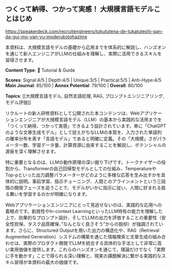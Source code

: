 ## つくって納得、つかって実感！ 大規模言語モデルことはじめ

https://speakerdeck.com/recruitengineers/tukututena-de-tukatuteshi-gan-da-gui-mo-yan-yu-moderukotohazime

本資料は、大規模言語モデルの基礎から応用までを体系的に解説し、ハンズオンを通じて新人エンジニアがLLMの仕組みを理解し、実際に活用できるスキルを習得させます。

**Content Type**: 📖 Tutorial & Guide

**Scores**: Signal:4/5 | Depth:4/5 | Unique:3/5 | Practical:5/5 | Anti-Hype:4/5
**Main Journal**: 85/100 | **Annex Potential**: 79/100 | **Overall**: 80/100

**Topics**: [[大規模言語モデル, 自然言語処理, RAG, プロンプトエンジニアリング, モデル評価]]

リクルートの新人研修資料として公開された本コンテンツは、Webアプリケーションエンジニアが大規模言語モデル（LLM）の基本から実践的な活用までを「つくって納得、つかって実感」できるよう設計されています。単に「ChatGPTのような文章生成モデル」として捉えがちなLLMの本質を、入力された単語列の確率分布を表す「言語モデル」であると明確に定義。その「大規模」さがパラメーター数、学習データ量、計算資源に由来することを解説し、ポテンシャルの源泉を深く理解させます。

特に重要となるのは、LLMの動作原理の深い掘り下げです。トークナイザーの役割から、Transformerの自己回帰型モデルとしての仕組み、TemperatureやTop-pといった出力調整パラメーターがどのように多様な応答を生み出すかを具体的に説明。事前学習、指示チューニング、人間とのアラインメントという三段階の開発フェーズを追うことで、モデルがいかに指示に従い、人間に好まれる振る舞いを学習するのかが明確になります。

Webアプリケーションエンジニアにとって見逃せないのは、実践的な応用への着眼点です。創発性やIn-context LearningといったLLM特有の能力を理解した上で、効果的なプロンプト設計、そしてLLMの出力を評価することの重要性（安全性担保、タスク品質確保、”なんとなく良さそう”からの脱却）が強調されています。さらに、Structured Outputを用いた出力の構造化や、RAG（Retrieval Augmented Generation）システムの構築を通じた情報検索と文章生成の組み合わせは、実際のプロダクト開発でLLMを統合する具体的な手法として非常に高い実用価値を提供します。これらのハンズオンを通じて、理論だけでなく「実際に手を動かす」ことで得られる深い理解と、現実の課題解決に繋がる実践的なスキル習得が本資料の最大の価値です。